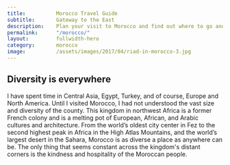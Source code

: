 ```yaml
---
title: 			Morocco Travel Guide
subtitle: 		Gateway to the East
description: 	Plan your visit to Morocco and find out where to go and what to do in Morocco. Read about itineraries, activities, places to stay and travel essentials.
permalink: 		"/morocco/"
layout: 		fullwidth-hero
category: 		morocco
image: 			/assets/images/2017/04/riad-in-morocco-3.jpg
---
```


## Diversity is everywhere

I have spent time in Central Asia, Egypt, Turkey, and of course, Europe and North America. Until I visited Morocco, I had not understood the vast size and diversity of the county. This kingdom in northwest Africa is a former French colony and is a melting pot of European, African, and Arabic cultures and architecture. From the world’s oldest city center in Fez to the second highest peak in Africa in the High Atlas Mountains, and the world’s largest desert in the Sahara, Morocco is as diverse a place as anywhere can be. The only thing that seems constant across the kingdom's distant corners is the kindness and hospitality of the Moroccan people.